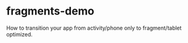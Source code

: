 fragments-demo
==============

How to transition your app from activity/phone only to fragment/tablet optimized.